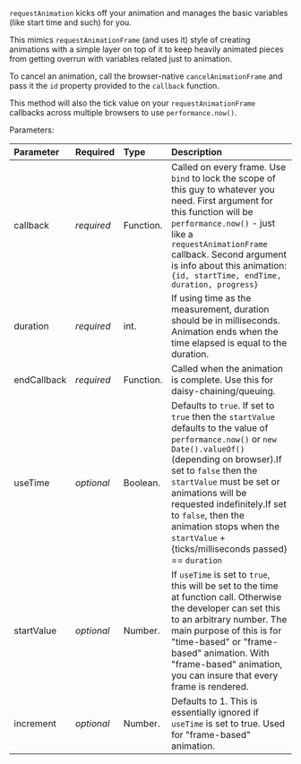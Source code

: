 `requestAnimation` kicks off your animation and manages the basic variables (like start time and such) for you.

This mimics `requestAnimationFrame` (and uses it) style of creating animations with a simple layer on top of it 
to keep heavily animated pieces from getting overrun with variables related just to animation.

To cancel an animation, call the browser-native `cancelAnimationFrame` and pass it the `id` property provided to the `callback` function.

This method will also the tick value on your `requestAnimationFrame` callbacks across multiple browsers to use `performance.now()`.

Parameters:

|Parameter | Required   | Type      | Description |
|:---------|:-----------|:----------|:------------|
|callback  | _required_ | Function. | Called on every frame. Use `bind` to lock the scope of this guy to whatever you need. First argument for this function will be `performance.now()` - just like a `requestAnimationFrame` callback. Second argument is info about this animation: `{id, startTime, endTime, duration, progress}`
|duration  | _required_ | int.      | If using time as the measurement, duration should be in milliseconds. Animation ends when the time elapsed is equal to the duration.
|endCallback | _required_ | Function. | Called when the animation is complete. Use this for daisy-chaining/queuing.
|useTime   | _optional_ | Boolean.  | Defaults to `true`. If set to `true` then the `startValue` defaults to the value of `performance.now()` or `new Date().valueOf()` (depending on browser).If set to `false` then the `startValue` must be set or animations will be requested indefinitely.If set to `false`, then the animation stops when the `startValue` + {ticks/milliseconds passed} == `duration`
|startValue| _optional_ | Number.   | If `useTime` is set to `true`, this will be set to the time at function call. Otherwise the developer can set this to an arbitrary number. The main purpose of this is for "time-based" or "frame-based" animation. With "frame-based" animation, you can insure that every frame is rendered. 
|increment | _optional_ | Number.   | Defaults to 1. This is essentially ignored if `useTime` is set to true. Used for "frame-based" animation.